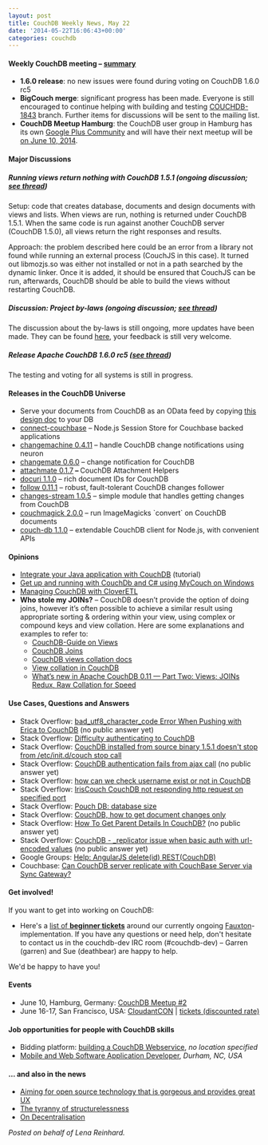 ```yaml
---
layout: post
title: CouchDB Weekly News, May 22
date: '2014-05-22T16:06:43+00:00'
categories: couchdb
---
```

<h4>Weekly CouchDB meeting – <a href="http://wilderness.apache.org/archives/couchdb-meeting-21_05_2014-1949.html">summary</a></h4>
<ul>
	<li><strong>1.6.0 release</strong>: no new issues were found during voting on CouchDB 1.6.0 rc5</li>
	<li><strong>BigCouch merge</strong>: significant progress has been made. Everyone is still encouraged to continue helping with building and testing <a href="https://issues.apache.org/jira/browse/COUCHDB-1843">COUCHDB-1843</a> branch. Further items for discussions will be sent to the mailing list.</li>
	<li><strong>CouchDB Meetup Hamburg</strong>: the CouchDB user group in Hamburg has its own <a href="https://plus.google.com/u/0/communities/103656875572948787245">Google Plus Community</a> and will have their next meetup will be <a href="https://plus.google.com/u/0/events/c8vu4a1n8b6aj27e0q1349kog74">on June 10, 2014</a>.</li>
</ul>
<h4>Major Discussions</h4>
<h5>Running views return nothing with CouchDB 1.5.1 (ongoing discussion; <a href="http://markmail.org/search/?q=running%20views%20return%20nothing%20with%20couchdb1.5.1#query:running%20views%20return%20nothing%20with%20couchdb1.5.1%20list%3Aorg.apache.couchdb.user%20order%3Adate-backward+page:2+mid:opihl3gnar7ahhek+state:results">see thread</a>)</h5>
Setup: code that creates database, documents and design documents with views and lists. When views are run, nothing is returned under CouchDB 1.5.1. When the same code is run against another CouchDB server (CouchDB 1.5.0), all views return the right responses and results.

Approach: the problem described here could be an error from a library not found while running an external process (CouchJS in this case). It turned out libmozjs.so was either not installed or not in a path searched by the dynamic linker. Once it is added, it should be ensured that CouchJS can be run, afterwards, CouchDB should be able to build the views without restarting CouchDB.
<h5>Discussion: Project by-laws (ongoing discussion; <a href="http://markmail.org/search/?q=issues+with+terabytes+databases+list%3Aorg.apache.couchdb.user+order%3Adate-backward+date%3A201404#query:issues%20with%20terabytes%20databases%20list%3Aorg.apache.couchdb.user%20order%3Adate-backward%20date%3A200802-200810%20date%3A200812-201005%20date%3A201007-201303%20date%3A201305-201306%20date%3A201308-201404%20+page:1+mid:pxnd6vdpjuwjioqw+state:results">see thread</a>)</h5>
The discussion about the by-laws is still ongoing, more updates have been made. They can be found <a href="https://cwiki.apache.org/confluence/pages/viewpage.action?pageId=40511017">here</a>, your feedback is still very welcome.
<h5>Release Apache CouchDB 1.6.0 rc5 (<a href="http://markmail.org/search/?q=[VOTE]+Release+Apache+CouchDB+1.6.0-rc.5#query:[VOTE]%20Release%20Apache%20CouchDB%201.6.0-rc.5%20list%3Aorg.apache.couchdb.dev%20order%3Adate-backward+page:1+mid:j7dja2zetabzslhy+state:results">see thread</a>)</h5>
The testing and voting for all systems is still in progress.
<h4>Releases in the CouchDB Universe</h4>
<ul>
	<li>Serve your documents from CouchDB as an OData feed by copying <a href="http://nisbus.cloudant.com/odata/_design/odata/">this design doc</a> to your DB</li>
	<li><a href="https://github.com/christophermina/connect-couchbase">connect-couchbase</a> – Node.js Session Store for Couchbase backed applications</li>
	<li><a href="https://t.co/yeJzJdGC6S">changemachine 0.4.11</a> – handle CouchDB change notifications using neuron</li>
	<li><a href="https://www.npmjs.org/package/changemate">changemate 0.6.0</a> – change notification for CouchDB</li>
	<li><a href="https://www.npmjs.org/package/attachmate">attachmate 0.1.7</a><strong> – </strong>CouchDB Attachment Helpers</li>
	<li><a href="https://www.npmjs.org/package/docuri">docuri 1.1.0</a> – rich document IDs for CouchDB</li>
	<li><a href="https://www.npmjs.org/package/follow">follow 0.11.1</a> – robust, fault-tolerant CouchDB changes follower</li>
	<li><a href="https://www.npmjs.org/package/changes-stream">changes-stream 1.0.5</a> – simple module that handles getting changes from CouchDB</li>
	<li><a href="https://www.npmjs.org/package/couchmagick">couchmagick 2.0.0</a> – run ImageMagicks `convert` on CouchDB documents</li>
	<li><a href="https://www.npmjs.org/package/couch-db">couch-db 1.1.0</a> – extendable CouchDB client for Node.js, with convenient APIs</li>
</ul>
<h4>Opinions</h4>
<ul>
	<li><a href="http://app42paas.shephertz.com/dev-center/couchdb-database-as-a-service/couchdb-java-integration/?utm_campaign=Social%20Media%20Soumya&amp;utm_content=5442963&amp;utm_medium=social&amp;utm_source=twitter">Integrate your Java application with CouchDB</a> (tutorial)</li>
	<li><a href="http://danielwertheim.se/2013/05/26/get-up-and-running-with-couchdb-and-c-using-mycouch-on-windows/">Get up and running with CouchDb and C# using MyCouch on Windows</a></li>
	<li><a href="http://www.cloveretl.com/blog/couchdb-cloveretl/">Managing CouchDB with CloverETL</a></li>
	<li><strong>Who stole my JOINs?</strong> – CouchDB doesn’t provide the option of doing joins, however it’s often possible to achieve a similar result using appropriate sorting &amp; ordering within your view, using complex or compound keys and view collation. Here are some explanations and examples to refer to:
<ul>
	<li><a href="http://guide.couchdb.org/draft/views.html">CouchDB-Guide on Views</a></li>
	<li><a href="http://www.cmlenz.net/archives/2007/10/couchdb-joins">CouchDB Joins</a></li>
	<li><a href="https://couchdb.readthedocs.org/en/latest/couchapp/views/collation.html">CouchDB views collation docs</a></li>
	<li><a href="http://elegantcode.com/2012/02/14/view-collation-in-couchdb/">View collation in CouchDB</a></li>
	<li><a href="https://web.archive.org/web/20110413170857/http://blog.couchbase.com/whats-new-in-apache-couchdb-0-11-part-two-views">What’s new in Apache CouchDB 0.11 — Part Two: Views; JOINs Redux, Raw Collation for Speed</a></li>
</ul>
</li>
</ul>
<h4>Use Cases, Questions and Answers</h4>
<ul>
	<li>Stack Overflow: <a class="question-hyperlink" href="http://stackoverflow.com/questions/23769103/bad-utf8-character-code-error-when-pushing-with-erica-to-couchdb">bad_utf8_character_code Error When Pushing with Erica to CouchDB</a> (no public answer yet)</li>
	<li>Stack Overflow: <a class="question-hyperlink" href="http://stackoverflow.com/questions/23682143/difficulty-authenticating-to-couchdb">Difficulty authenticating to CouchDB</a></li>
	<li>Stack Overflow: <a class="question-hyperlink" href="http://stackoverflow.com/questions/23677227/couch-db-installed-from-source-binary-1-5-1-doesnt-stop-from-etc-init-d-couch">CouchDB installed from source binary 1.5.1 doesn't stop from /etc/init.d/couch stop call</a></li>
	<li>Stack Overflow: <a class="question-hyperlink" href="http://stackoverflow.com/questions/23693765/couchdb-authentication-fails-from-ajax-call">CouchDB authentication fails from ajax call</a> (no public answer yet)</li>
	<li>Stack Overflow: <a class="question-hyperlink" href="http://stackoverflow.com/questions/23708165/how-can-we-check-username-exist-or-not-in-couchdb">how can we check username exist or not in CouchDB</a></li>
	<li>Stack Overflow: <a class="question-hyperlink" href="http://stackoverflow.com/questions/23710286/iriscouch-couchdb-not-responding-http-request-on-specified-port">IrisCouch CouchDB not responding http request on specified port</a></li>
	<li>Stack Overflow: <a class="question-hyperlink" href="http://stackoverflow.com/questions/23724331/pouch-db-database-size">Pouch DB: database size</a></li>
	<li>Stack Overflow: <a class="question-hyperlink" href="http://stackoverflow.com/questions/23721041/couchdb-how-to-get-document-changes-only">CouchDB, how to get document changes only</a></li>
	<li>Stack Overflow: <a class="question-hyperlink" href="http://stackoverflow.com/questions/23730537/how-to-get-parent-details-in-couch-db">How To Get Parent Details In CouchDB?</a> (no public answer yet)</li>
	<li>Stack Overflow: <a class="question-hyperlink" href="http://stackoverflow.com/questions/23726326/couchdb-replicator-issue-when-basic-auth-with-url-encoded-values">CouchDB - _replicator issue when basic auth with url-encoded values</a> (no public answer yet)</li>
	<li><span id="t-t" class="GKA2MROCFCC">Google Groups: <a href="https://groups.google.com/forum/#!topic/angular/nfY7Sj0Zjbg">Help: AngularJS delete(id) REST(CouchDB)</a></span></li>
	<li>Couchbase: <a href="http://www.couchbase.com/communities/q-and-a/can-couchdb-server-replicate-couchbase-server-sync-gateway">Can CouchDB server replicate with CouchBase Server via Sync Gateway?</a></li>
</ul>
<h4>Get involved!</h4>
If you want to get into working on CouchDB:
<ul>
	<li>Here's a <a href="https://issues.apache.org/jira/browse/COUCHDB-2178?jql=project%20%3D%20COUCHDB%20AND%20component%20%3D%20Fauxton%20AND%20status%20%3D%20Open%20AND%20cf[12310270]%20%3D%20%22New%20Contributors%20Level%20%28Easy%29%22">list of <strong>beginner tickets</strong></a> around our currently ongoing <a href="https://www.youtube.com/watch?v=R8b4kXBF01s">Fauxton</a>-implementation. If you have any questions or need help, don't hesitate to contact us in the couchdb-dev IRC room (#couchdb-dev) – Garren (garren) and Sue (deathbear) are happy to help.</li>
</ul>
We'd be happy to have you!
<h4>Events</h4>
<ul>
	<li>June 10, Hamburg, Germany: <a href="https://plus.google.com/u/0/events/c8vu4a1n8b6aj27e0q1349kog74">CouchDB Meetup #2</a></li>
	<li>June 16-17, San Francisco, USA: <a href="http://www.cloudantcon.com/">CloudantCON</a> | <a href="https://cloudantcon.eventbrite.com/?discount=CCPARTNER_CDB">tickets (discounted rate)</a></li>
</ul>
<h4>Job opportunities for people with CouchDB skills</h4>
<ul>
	<li>Bidding platform: <a href="http://www.peopleperhour.com/job/i-need-a-couchdb-webservice-built-488486">building a CouchDB Webservice</a>, <em>no location specified</em></li>
	<li><a href="https://careers.stackoverflow.com/jobs/57198/mobile-and-web-software-application-developer-rti-international?a=17L2KzRyE&searchTerm=couchdb">Mobile and Web Software Application Developer</a>, <em>Durham, NC, USA</em></li>
</ul>
<h4>… and also in the news</h4>
<ul>
	<li><a title="Permanent Link to Aiming for open source technology that is gorgeous and provides great UX" href="http://www.experientia.com/blog/aiming-for-open-source-technology-that-is-gorgeous-and-provides-great-ux/" rel="bookmark">Aiming for open source technology that is gorgeous and provides great UX</a></li>
	<li><a href="http://www.jofreeman.com/joreen/tyranny.htm">The tyranny of structurelessness</a></li>
	<li><a href="https://speakerdeck.com/espylaub/on-decentralisation">On Decentralisation</a></li>
</ul>
<em>Posted on behalf of Lena Reinhard.</em>

